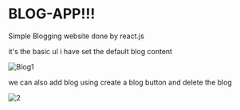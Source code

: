 # BLOG-APP!!!

Simple Blogging  website done by react.js

it's the basic uI i have set the default blog content

![Blog1](https://github.com/Shri2703/BLOG-APP/assets/126264718/4164c101-aa8e-41cc-90fb-0af5de75abfe)

we can also add blog using create a blog button and delete the blog


![2](https://github.com/Shri2703/BLOG-APP/assets/126264718/b33a0fb0-b050-4d2d-8c11-81a90df48045)


